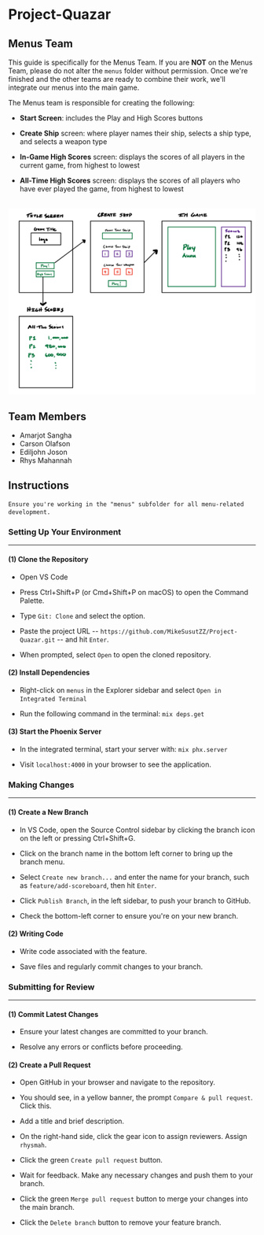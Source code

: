 # Project-Quazar

## Menus Team
This guide is specifically for the Menus Team. If you are **NOT** on the Menus Team, please do not alter the `menus` folder without permission. Once we're finished and the other teams are ready to combine their work, we'll integrate our menus into the main game.

The Menus team is responsible for creating the following:

- **Start Screen**: includes the Play and High Scores buttons

- **Create Ship** screen: where player names their ship, selects a ship type, and selects a weapon type

- **In-Game High Scores** screen: displays the scores of all players in the current game, from highest to lowest

- **All-Time High Scores** screen: displays the scores of all players who have ever played the game, from highest to lowest

<br>

<img src="image.png" alt="alt text" width="600" >

<br>

## Team Members
- Amarjot Sangha
- Carson Olafson
- Ediljohn Joson
- Rhys Mahannah

## Instructions

    Ensure you're working in the "menus" subfolder for all menu-related development.

### Setting Up Your Environment
---

#### (1) Clone the Repository

- Open VS Code

- Press Ctrl+Shift+P (or Cmd+Shift+P on macOS) to open the Command Palette.

- Type `Git: Clone` and select the option.

- Paste the project URL -- `https://github.com/MikeSusutZZ/Project-Quazar.git` -- and hit `Enter`.

- When prompted, select `Open` to open the cloned repository.

#### (2) Install Dependencies

- Right-click on `menus` in the Explorer sidebar and select `Open in Integrated Terminal`

- Run the following command in the terminal: `mix deps.get`

#### (3) Start the Phoenix Server

- In the integrated terminal, start your server with: `mix phx.server`

- Visit `localhost:4000` in your browser to see the application.

### Making Changes
---

#### (1) Create a New Branch

- In VS Code, open the Source Control sidebar by clicking the branch icon on the left or pressing Ctrl+Shift+G.

- Click on the branch name in the bottom left corner to bring up the branch menu.

- Select `Create new branch...` and enter the name for your branch, such as `feature/add-scoreboard`, then hit `Enter`.

- Click `Publish Branch`, in the left sidebar, to push your branch to GitHub.

- Check the bottom-left corner to ensure you're on your new branch.

#### (2) Writing Code

- Write code associated with the feature.

- Save files and regularly commit changes to your branch.

### Submitting for Review
---

#### (1) Commit Latest Changes

- Ensure your latest changes are committed to your branch.

- Resolve any errors or conflicts before proceeding.

#### (2) Create a Pull Request

- Open GitHub in your browser and navigate to the repository.

- You should see, in a yellow banner, the prompt `Compare & pull request`. Click this.

- Add a title and brief description.

- On the right-hand side, click the gear icon to assign reviewers. Assign `rhysmah`.

- Click the green `Create pull request` button.

- Wait for feedback. Make any necessary changes and push them to your branch.

- Click the green `Merge pull request` button to merge your changes into the main branch.

- Click the `Delete branch` button to remove your feature branch.
